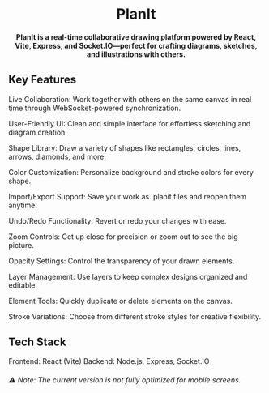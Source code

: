 <h1 align="center"> PlanIt </a> </h1> <h4 align="center"> PlanIt is a real-time collaborative drawing platform powered by React, Vite, Express, and Socket.IO—perfect for crafting diagrams, sketches, and illustrations with others.

## Key Features
Live Collaboration: Work together with others on the same canvas in real time through WebSocket-powered synchronization.

User-Friendly UI: Clean and simple interface for effortless sketching and diagram creation.

Shape Library: Draw a variety of shapes like rectangles, circles, lines, arrows, diamonds, and more.

Color Customization: Personalize background and stroke colors for every shape.

Import/Export Support: Save your work as .planit files and reopen them anytime.

Undo/Redo Functionality: Revert or redo your changes with ease.

Zoom Controls: Get up close for precision or zoom out to see the big picture.

Opacity Settings: Control the transparency of your drawn elements.

Layer Management: Use layers to keep complex designs organized and editable.

Element Tools: Quickly duplicate or delete elements on the canvas.

Stroke Variations: Choose from different stroke styles for creative flexibility.

## Tech Stack
Frontend: React (Vite)
Backend: Node.js, Express, Socket.IO

###### ⚠️ Note: The current version is not fully optimized for mobile screens.